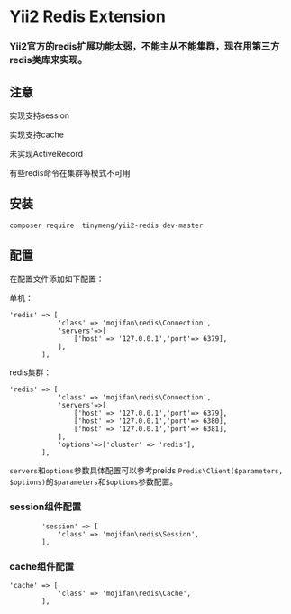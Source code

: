 # Yii2 Redis Extension

### Yii2官方的redis扩展功能太弱，不能主从不能集群，现在用第三方redis类库来实现。

## 注意
实现支持session

实现支持cache

未实现ActiveRecord

有些redis命令在集群等模式不可用

## 安装

```
composer require  tinymeng/yii2-redis dev-master
```

## 配置

在配置文件添加如下配置：

单机：
```
'redis' => [
            'class' => 'mojifan\redis\Connection',
            'servers'=>[
                ['host' => '127.0.0.1','port'=> 6379],
            ],
        ],
```
redis集群：

```
'redis' => [
            'class' => 'mojifan\redis\Connection',
            'servers'=>[
                ['host' => '127.0.0.1','port'=> 6379],
                ['host' => '127.0.0.1','port'=> 6380],
                ['host' => '127.0.0.1','port'=> 6381],
            ],
            'options'=>['cluster' => 'redis'],
        ],
```

`servers`和`options`参数具体配置可以参考preids `Predis\Client($parameters, $options)`的`$parameters`和`$options`参数配置。

### session组件配置
```
        'session' => [
            'class' => 'mojifan\redis\Session',
        ],
```
### cache组件配置
```
'cache' => [
            'class' => 'mojifan\redis\Cache',
        ],
```
